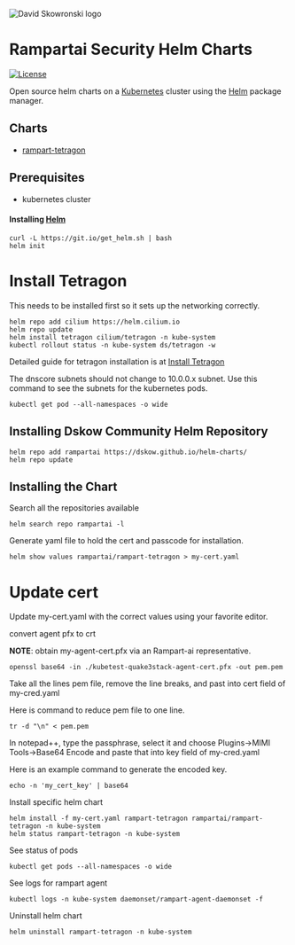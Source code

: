 ![David Skowronski logo](https://avatars.githubusercontent.com/u/11982214?s=96&v=4)
# Rampartai Security Helm Charts

[![License][license-img]][license]

[license-img]: https://img.shields.io/badge/license-MIT-blue
[license]: https://github.com/dskow/helm-charts/blob/main/LICENSE

Open source helm charts on a [Kubernetes](https://kubernetes.io) cluster using the [Helm](https://helm.sh) package manager.

## Charts

- [rampart-tetragon](https://github.com/dskow/rampart-tetragon/tree/main/deploy/helm)

## Prerequisites

- kubernetes cluster

#### Installing [Helm](https://helm.sh)

```
curl -L https://git.io/get_helm.sh | bash
helm init
```
# Install Tetragon

This needs to be installed first so it sets up the networking correctly.

```
helm repo add cilium https://helm.cilium.io
helm repo update
helm install tetragon cilium/tetragon -n kube-system
kubectl rollout status -n kube-system ds/tetragon -w
```

Detailed guide for tetragon installation is at [Install Tetragon](https://tetragon.io/docs/getting-started/install-k8s/)

The dnscore subnets should not change to 10.0.0.x subnet. Use this command to see the subnets for the kubernetes pods.
```
kubectl get pod --all-namespaces -o wide
```

## Installing Dskow Community Helm Repository

```
helm repo add rampartai https://dskow.github.io/helm-charts/
helm repo update
```

## Installing the Chart

Search all the repositories available
```
helm search repo rampartai -l
```

Generate yaml file to hold the cert and passcode for installation.

```
helm show values rampartai/rampart-tetragon > my-cert.yaml
```

# Update cert 
Update my-cert.yaml with the correct values using your favorite editor.

convert agent pfx to crt

**NOTE**: obtain my-agent-cert.pfx via an Rampart-ai representative.

```
openssl base64 -in ./kubetest-quake3stack-agent-cert.pfx -out pem.pem
```

Take all the lines pem file, remove the line breaks, and past into cert field of my-cred.yaml

Here is command to reduce pem file to one line.

```
tr -d "\n" < pem.pem
```

In notepad++, type the passphrase, select it and choose Plugins->MIMI Tools->Base64 Encode and paste that into key field of my-cred.yaml

Here is an example command to generate the encoded key.

```
echo -n 'my_cert_key' | base64
```

Install specific helm chart
```
helm install -f my-cert.yaml rampart-tetragon rampartai/rampart-tetragon -n kube-system
helm status rampart-tetragon -n kube-system
```

See status of pods

```
kubectl get pods --all-namespaces -o wide
```

See logs for rampart agent

```
kubectl logs -n kube-system daemonset/rampart-agent-daemonset -f
```

Uninstall helm chart

```
helm uninstall rampart-tetragon -n kube-system
```
